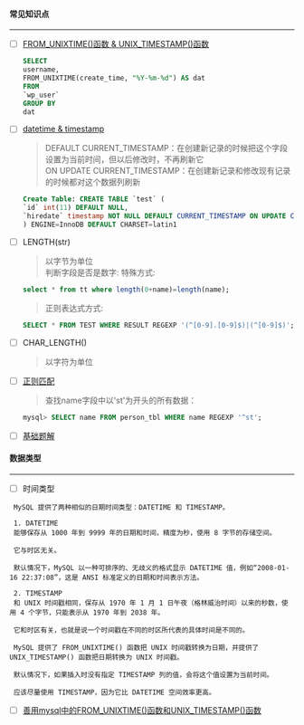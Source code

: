 #### 常见知识点
-----------------------------------------------------------------------------------------------------------
- [ ] [FROM_UNIXTIME()函数 & UNIX_TIMESTAMP()函数](https://www.cnblogs.com/haorenergou/p/7927591.html)
    ```sql
    SELECT
    username,
    FROM_UNIXTIME(create_time, "%Y-%m-%d") AS dat
    FROM
    `wp_user`
    GROUP BY 
    dat
    ```

- [ ] [datetime & timestamp](https://www.cnblogs.com/mxwz/p/7520309.html)

    > DEFAULT CURRENT_TIMESTAMP：在创建新记录的时候把这个字段设置为当前时间，但以后修改时，不再刷新它<br>
    > ON UPDATE CURRENT_TIMESTAMP：在创建新记录和修改现有记录的时候都对这个数据列刷新
    ```sql
    Create Table: CREATE TABLE `test` (
    `id` int(11) DEFAULT NULL,
    `hiredate` timestamp NOT NULL DEFAULT CURRENT_TIMESTAMP ON UPDATE CURRENT_TIMESTAMP
    ) ENGINE=InnoDB DEFAULT CHARSET=latin1
    ```
- [ ] LENGTH(str)
    > 以字节为单位<br>
    判断字段是否是数字:
    > 特殊方式:
    ```sql
    select * from tt where length(0+name)=length(name);
    ```
    > 正则表达式方式:
    ```sql
    SELECT * FROM TEST WHERE RESULT REGEXP '(^[0-9].[0-9]$)|(^[0-9]$)';
    ```

- [ ] CHAR_LENGTH()
    > 以字符为单位

- [ ] [正则匹配](https://www.runoob.com/mysql/mysql-regexp.html)
    > 查找name字段中以'st'为开头的所有数据：
    ```sql
    mysql> SELECT name FROM person_tbl WHERE name REGEXP '^st';
    ```
- [ ] [基础题解](https://github.com/CyC2018/CS-Notes/blob/master/notes/Leetcode-Database%20题解.md)

#### 数据类型
-----------------------------------------------------------------

   - [ ] 时间类型
   ```
    MySQL 提供了两种相似的日期时间类型：DATETIME 和 TIMESTAMP。

    1. DATETIME
    能够保存从 1000 年到 9999 年的日期和时间，精度为秒，使用 8 字节的存储空间。

    它与时区无关。

    默认情况下，MySQL 以一种可排序的、无歧义的格式显示 DATETIME 值，例如“2008-01-16 22:37:08”，这是 ANSI 标准定义的日期和时间表示方法。

    2. TIMESTAMP
    和 UNIX 时间戳相同，保存从 1970 年 1 月 1 日午夜（格林威治时间）以来的秒数，使用 4 个字节，只能表示从 1970 年到 2038 年。

    它和时区有关，也就是说一个时间戳在不同的时区所代表的具体时间是不同的。

    MySQL 提供了 FROM_UNIXTIME() 函数把 UNIX 时间戳转换为日期，并提供了 UNIX_TIMESTAMP() 函数把日期转换为 UNIX 时间戳。

    默认情况下，如果插入时没有指定 TIMESTAMP 列的值，会将这个值设置为当前时间。

    应该尽量使用 TIMESTAMP，因为它比 DATETIME 空间效率更高。
   ```
   
   - [ ] [善用mysql中的FROM_UNIXTIME()函数和UNIX_TIMESTAMP()函数](https://www.cnblogs.com/haorenergou/p/7927591.html)
